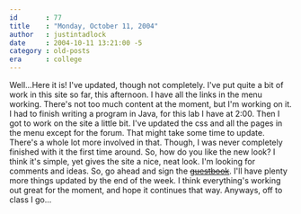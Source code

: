```yaml
---
id       : 77
title    : "Monday, October 11, 2004"
author   : justintadlock
date     : 2004-10-11 13:21:00 -5
category : old-posts
era      : college
---
```


Well...Here it is!  I've updated, though not completely.  I've put quite a bit of work in this site so far, this afternoon.  I have all the links in the menu working.  There's not too much content at the moment, but I'm working on it.  I had to finish writing a program in Java, for this lab I have at 2:00.  Then I got to work on the site a little bit.  I've updated the css and all the pages in the menu except for the forum.  That might take some time to update.  There's a whole lot more involved in that.  Though, I was never completely finished with it the first time around.  So, how do you like the new look?  I think it's simple, yet gives the site a nice, neat look.  I'm looking for comments and ideas.  So, go ahead and sign the <a href="http://gresevil.signmyguestbook.com" title="Link No Longer Valid" rel="external"><del> guestbook</del></a>.  I'll have plenty more things updated by the end of the week.  I think everything's working out great for the moment, and hope it continues that way.  Anyways, off to class I go...
